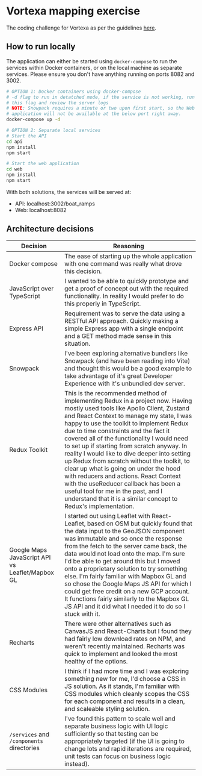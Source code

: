 # Vortexa mapping exercise

The coding challenge for Vortexa as per the guidelines [here](https://github.com/JRGranell/javascript-challenge).

## How to run locally

The application can either be started using `docker-compose` to run the services within Docker containers, or on the local machine as separate services. Please ensure you don't have anything running on ports 8082 and 3002.

```bash
# OPTION 1: Docker containers using docker-compose
# -d flag to run in detatched mode, if the service is not working, run without
# this flag and review the server logs
# NOTE: Snowpack requires a minute or two upon first start, so the Web
# application will not be available at the below port right away.
docker-compose up -d

# OPTION 2: Separate local services
# Start the API
cd api
npm install
npm start

# Start the web application
cd web
npm install
npm start
```

With both solutions, the services will be served at:

- API: localhost:3002/boat_ramps
- Web: localhost:8082

## Architecture decisions

| Decision                                        | Reasoning                                                    |
| ----------------------------------------------- | ------------------------------------------------------------ |
| Docker compose                                  | The ease of starting up the whole application with one command was really what drove this decision. |
| JavaScript over TypeScript                      | I wanted to be able to quickly prototype and get a proof of concept out with the required functionality. In reality I would prefer to do this properly in TypeScript. |
| Express API                                     | Requirement was to serve the data using a RESTful API approach. Quickly making a simple Express app with a single endpoint and a GET method made sense in this situation. |
| Snowpack                                        | I've been exploring alternative bundlers like Snowpack (and have been reading into Vite) and thought this would be a good example to take advantage of it's great Developer Experience with it's unbundled dev server. |
| Redux Toolkit                                   | This is the recommended method of implementing Redux in a project now. Having mostly used tools like Apollo Client, Zustand and React Context to manage my state, I was happy to use the toolkit to implement Redux due to time constraints and the fact it covered all of the functionality I would need to set up if starting from scratch anyway. In reality I would like to dive deeper into setting up Redux from scratch without the toolkit, to clear up what is going on under the hood with reducers and actions. React Context with the useReducer callback has been a useful tool for me in the past, and I understand that it is a similar concept to Redux's implementation. |
| Google Maps JavaScript API vs Leaflet/Mapbox GL | I started out using Leaflet with React-Leaflet, based on OSM but quickly found that the data input to the GeoJSON component was immutable and so once the response from the fetch to the server came back, the data would not load onto the map. I'm sure I'd be able to get around this but I moved onto a proprietary solution to try something else. I'm fairly familiar with Mapbox GL and so chose the Google Maps JS API for which I could get free credit on a new GCP account. It functions fairly similarly to the Mapbox GL JS API and it did what I needed it to do so I stuck with it. |
| Recharts                                        | There were other alternatives such as CanvasJS and React-Charts but I found they had fairly low download rates on NPM, and weren't recently maintained. Recharts was quick to implement and looked the most healthy of the options. |
| CSS Modules                                     | I think if I had more time and I was exploring something new for me, I'd choose a CSS in JS solution. As it stands, I'm familiar with CSS modules which cleanly scopes the CSS for each component and results in a clean, and scaleable styling solution. |
| `/services` and `/components` directories       | I've found this pattern to scale well and separate business logic with UI logic sufficiently so that testing can be appropriately targeted (if the UI is going to change lots and rapid iterations are required, unit tests can focus on business logic instead). |

